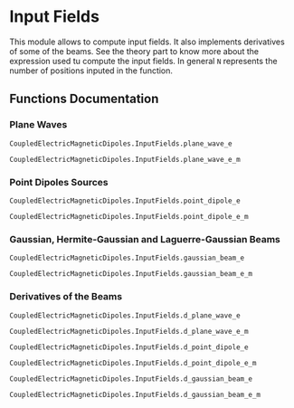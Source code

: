 # Input Fields

This module allows to compute input fields. It also implements derivatives of some of the beams. See the theory part to know more about the expression used tu compute the input fields. In general ``N`` represents the number of positions inputed in the function. 

## Functions Documentation

### Plane Waves
```@docs
CoupledElectricMagneticDipoles.InputFields.plane_wave_e
```
```@docs
CoupledElectricMagneticDipoles.InputFields.plane_wave_e_m
```

### Point Dipoles Sources
```@docs
CoupledElectricMagneticDipoles.InputFields.point_dipole_e
```
```@docs
CoupledElectricMagneticDipoles.InputFields.point_dipole_e_m
```
### Gaussian, Hermite-Gaussian and Laguerre-Gaussian Beams
```@docs
CoupledElectricMagneticDipoles.InputFields.gaussian_beam_e
```
```@docs
CoupledElectricMagneticDipoles.InputFields.gaussian_beam_e_m
```
### Derivatives of the Beams
```@docs
CoupledElectricMagneticDipoles.InputFields.d_plane_wave_e
```
```@docs
CoupledElectricMagneticDipoles.InputFields.d_plane_wave_e_m
```
```@docs
CoupledElectricMagneticDipoles.InputFields.d_point_dipole_e
```
```@docs
CoupledElectricMagneticDipoles.InputFields.d_point_dipole_e_m
```
```@docs
CoupledElectricMagneticDipoles.InputFields.d_gaussian_beam_e
```
```@docs
CoupledElectricMagneticDipoles.InputFields.d_gaussian_beam_e_m
```
